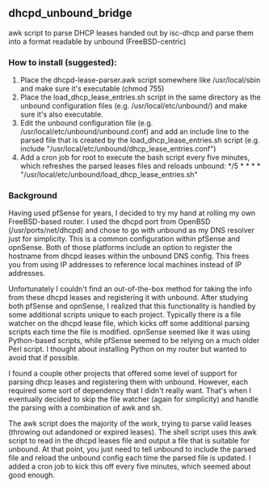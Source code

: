 ## dhcpd_unbound_bridge
awk script to parse DHCP leases handed out by isc-dhcp and parse them into a format readable by unbound (FreeBSD-centric)

### How to install (suggested):

1. Place the dhcpd-lease-parser.awk script somewhere like /usr/local/sbin and make sure it's executable (chmod 755)
2. Place the load_dhcp_lease_entries.sh script in the same directory as the unbound configuration files (e.g. /usr/local/etc/unbound/) and make sure it's also executable.
3. Edit the unbound configuration file (e.g. /usr/local/etc/unbound/unbound.conf) and add an include line to the parsed file that is created by the load_dhcp_lease_entries.sh script (e.g. include "/usr/local/etc/unbound/dhcp_lease_entries.conf")
4. Add a cron job for root to execute the bash script every five minutes, which refreshes the parsed leases files and reloads unbound: */5     *       *       *       *       "/usr/local/etc/unbound/load_dhcp_lease_entries.sh"


### Background

Having used pfSense for years, I decided to try my hand at rolling my own FreeBSD-based router. I used the dhcpd port from OpenBSD (/usr/ports/net/dhcpd) and chose to go with unbound as my DNS resolver just for simplicity. This is a common configuration within pfSense and opnSense. Both of those platforms include an option to register the hostname from dhcpd leases within the unbound DNS config. This frees you from using IP addresses to reference local machines instead of IP addresses.

Unfortunately I couldn't find an out-of-the-box method for taking the info from these dhcpd leases and registering it with unbound. After studying both pfSense and opnSense, I realized that this functionality is handled by some additional scripts unique to each project. Typically there is a file watcher on the dhcpd lease file, which kicks off some additional parsing scripts each time the file is modified. opnSense seemed like it was using Python-based scripts, while pfSense seemed to be relying on a much older Perl script. I thought about installing Python on my router but wanted to avoid that if possible.

I found a couple other projects that offered some level of support for parsing dhcp leases and registering them with unbound. However, each required some sort of dependency that I didn't really want. That's when I eventually decided to skip the file watcher (again for simplicity) and handle the parsing with a combination of awk and sh.

The awk script does the majority of the work, trying to parse valid leases (throwing out adandoned or expired leases). The shell script uses this awk script to read in the dhcpd leases file and output a file that is suitable for unbound. At that point, you just need to tell unbound to include the parsed file and reload the unbound config each time the parsed file is updated. I added a cron job to kick this off every five minutes, which seemed about good enough.
